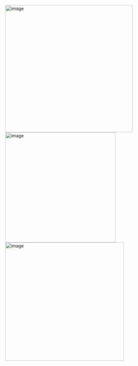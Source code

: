 <img width="403" alt="image" src="https://github.com/user-attachments/assets/68b7c3c8-e00a-44fe-a144-773a09d7e912" />


<img width="349" alt="image" src="https://github.com/user-attachments/assets/a2d443c3-f107-4333-a5e0-8ebe78cc10f3" />

<img width="375" alt="image" src="https://github.com/user-attachments/assets/83748259-709c-400a-87c6-38aa2e7d6e5d" />


